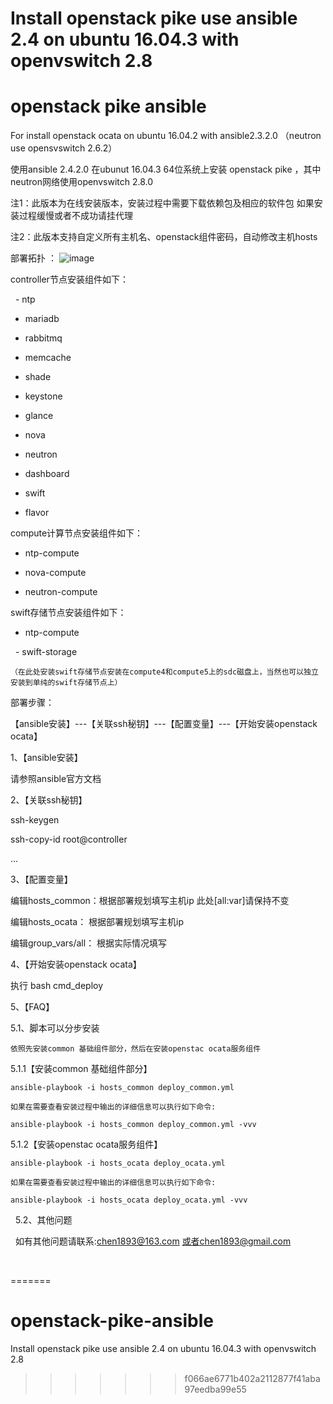 # Install openstack pike use ansible 2.4 on ubuntu 16.04.3 with openvswitch 2.8
# openstack pike ansible

For install openstack ocata on ubuntu 16.04.2 with ansible2.3.2.0 （neutron use opensvswitch 2.6.2）

使用ansible 2.4.2.0 在ubunut 16.04.3 64位系统上安装 openstack pike ，其中neutron网络使用openvswitch 2.8.0

注1：此版本为在线安装版本，安装过程中需要下载依赖包及相应的软件包 如果安装过程缓慢或者不成功请挂代理

注2：此版本支持自定义所有主机名、openstack组件密码，自动修改主机hosts


部署拓扑 ：
![image](https://github.com/yinghai9989/openstack-pike-ansible/blob/master/topo.png)
   
controller节点安装组件如下：

   - ntp
   
   - mariadb
   
   - rabbitmq
   
   - memcache
   
   - shade
   
   - keystone
   
   - glance
   
   - nova
   
   - neutron
   
   - dashboard
   
   - swift
   
   - flavor
        
compute计算节点安装组件如下： 

   - ntp-compute
   
   - nova-compute
   
   - neutron-compute
   
swift存储节点安装组件如下：

   - ntp-compute
   
   - swift-storage 
   
    （在此处安装swift存储节点安装在compute4和compute5上的sdc磁盘上，当然也可以独立安装到单纯的swift存储节点上）

部署步骤：

  【ansible安装】---【关联ssh秘钥】---【配置变量】---【开始安装openstack ocata】


1、【ansible安装】

   请参照ansible官方文档
 
2、【关联ssh秘钥】

   ssh-keygen
 
   ssh-copy-id root@controller 
 
   ...
 
3、【配置变量】

   编辑hosts_common：根据部署规划填写主机ip 此处[all:var]请保持不变
 
   编辑hosts_ocata： 根据部署规划填写主机ip
 
   编辑group_vars/all： 根据实际情况填写
 
4、【开始安装openstack ocata】

   执行 bash cmd_deploy
 
 5、【FAQ】
 
 5.1、脚本可以分步安装
 
    依照先安装common 基础组件部分，然后在安装openstac ocata服务组件
    
 5.1.1【安装common 基础组件部分】
 
    ansible-playbook -i hosts_common deploy_common.yml
    
    如果在需要查看安装过程中输出的详细信息可以执行如下命令:
    
    ansible-playbook -i hosts_common deploy_common.yml -vvv
    
 5.1.2【安装openstac ocata服务组件】
 
    ansible-playbook -i hosts_ocata deploy_ocata.yml
    
    如果在需要查看安装过程中输出的详细信息可以执行如下命令:
    
    ansible-playbook -i hosts_ocata deploy_ocata.yml -vvv
   
5.2、其他问题

   如有其他问题请联系:chen1893@163.com 或者chen1893@gmail.com




     
     
     
     
=======
# openstack-pike-ansible
Install openstack pike  use ansible 2.4 on ubuntu 16.04.3 with openvswitch 2.8  
>>>>>>> f066ae6771b402a2112877f41aba97eedba99e55
